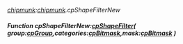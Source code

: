 _[chipmunk](../../modules/chipmunk/chipmunk-module.md):[chipmunk](../../modules/chipmunk/chipmunk-module.md).cpShapeFilterNew_
##### Function cpShapeFilterNew:[cpShapeFilter](../../modules/chipmunk/chipmunk-cpshapefilter.md)( group:[cpGroup](../../modules/chipmunk/chipmunk-cpgroup.md),categories:[cpBitmask](../../modules/chipmunk/chipmunk-cpbitmask.md),mask:[cpBitmask](../../modules/chipmunk/chipmunk-cpbitmask.md) )
